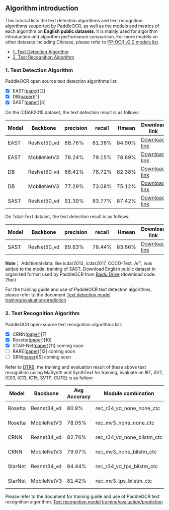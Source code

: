 <a name="Algorithm_introduction"></a>
## Algorithm introduction

This tutorial lists the text detection algorithms and text recognition algorithms supported by PaddleOCR, as well as the models and metrics of each algorithm on **English public datasets**. It is mainly used for algorithm introduction and algorithm performance comparison. For more models on other datasets including Chinese, please refer to [PP-OCR v2.0 models list](./models_list_en.md).


- [1. Text Detection Algorithm](#TEXTDETECTIONALGORITHM)
- [2. Text Recognition Algorithm](#TEXTRECOGNITIONALGORITHM)

<a name="TEXTDETECTIONALGORITHM"></a>
### 1. Text Detection Algorithm

PaddleOCR open source text detection algorithms list:
- [x]  EAST([paper](https://arxiv.org/abs/1704.03155))[2]
- [x]  DB([paper](https://arxiv.org/abs/1911.08947))[1]
- [x]  SAST([paper](https://arxiv.org/abs/1908.05498))[4]

On the ICDAR2015 dataset, the text detection result is as follows:

|Model|Backbone|precision|recall|Hmean|Download link|
| --- | --- | --- | --- | --- | --- |
|EAST|ResNet50_vd|88.76%|81.36%|84.90%|[Download link](https://paddleocr.bj.bcebos.com/dygraph_v2.0/en/det_r50_vd_east_v2.0_train.tar)|
|EAST|MobileNetV3|78.24%|79.15%|78.69%|[Download link](https://paddleocr.bj.bcebos.com/dygraph_v2.0/en/det_mv3_east_v2.0_train.tar)|
|DB|ResNet50_vd|86.41%|78.72%|82.38%|[Download link](https://paddleocr.bj.bcebos.com/dygraph_v2.0/en/det_r50_vd_db_v2.0_train.tar)|
|DB|MobileNetV3|77.29%|73.08%|75.12%|[Download link](https://paddleocr.bj.bcebos.com/dygraph_v2.0/en/det_mv3_db_v2.0_train.tar)|
|SAST|ResNet50_vd|91.39%|83.77%|87.42%|[Download link](https://paddleocr.bj.bcebos.com/dygraph_v2.0/en/det_r50_vd_sast_icdar15_v2.0_train.tar)|

On Total-Text dataset, the text detection result is as follows:

|Model|Backbone|precision|recall|Hmean|Download link|
| --- | --- | --- | --- | --- | --- |
|SAST|ResNet50_vd|89.63%|78.44%|83.66%|[Download link](https://paddleocr.bj.bcebos.com/dygraph_v2.0/en/det_r50_vd_sast_totaltext_v2.0_train.tar)|

**Note：** Additional data, like icdar2013, icdar2017, COCO-Text, ArT, was added to the model training of SAST. Download English public dataset in organized format used by PaddleOCR from [Baidu Drive](https://pan.baidu.com/s/12cPnZcVuV1zn5DOd4mqjVw) (download code: 2bpi).

For the training guide and use of PaddleOCR text detection algorithms, please refer to the document [Text detection model training/evaluation/prediction](./detection_en.md)

<a name="TEXTRECOGNITIONALGORITHM"></a>
### 2. Text Recognition Algorithm

PaddleOCR open-source text recognition algorithms list:
- [x]  CRNN([paper](https://arxiv.org/abs/1507.05717))[7]
- [x]  Rosetta([paper](https://arxiv.org/abs/1910.05085))[10]
- [x]  STAR-Net([paper](http://www.bmva.org/bmvc/2016/papers/paper043/index.html))[11] coming soon
- [ ]  RARE([paper](https://arxiv.org/abs/1603.03915v1))[12] coming soon
- [ ]  SRN([paper](https://arxiv.org/abs/2003.12294))[5] coming soon

Refer to [DTRB](https://arxiv.org/abs/1904.01906), the training and evaluation result of these above text recognition (using MJSynth and SynthText for training, evaluate on IIIT, SVT, IC03, IC13, IC15, SVTP, CUTE) is as follow:

|Model|Backbone|Avg Accuracy|Module combination|Download link|
|---|---|---|---|---|
|Rosetta|Resnet34_vd|80.9%|rec_r34_vd_none_none_ctc|[Download link](https://paddleocr.bj.bcebos.com/dygraph_v2.0/en/rec_r34_vd_none_none_ctc_v2.0_train.tar)|
|Rosetta|MobileNetV3|78.05%|rec_mv3_none_none_ctc|[Download link](https://paddleocr.bj.bcebos.com/dygraph_v2.0/en/rec_mv3_none_none_ctc_v2.0_train.tar)|
|CRNN|Resnet34_vd|82.76%|rec_r34_vd_none_bilstm_ctc|[Download link](https://paddleocr.bj.bcebos.com/dygraph_v2.0/en/rec_r34_vd_none_bilstm_ctc_v2.0_train.tar)|
|CRNN|MobileNetV3|79.97%|rec_mv3_none_bilstm_ctc|[Download link](https://paddleocr.bj.bcebos.com/dygraph_v2.0/en/rec_mv3_none_bilstm_ctc_v2.0_train.tar)|
|StarNet|Resnet34_vd|84.44%|rec_r34_vd_tps_bilstm_ctc|[Download link](https://paddleocr.bj.bcebos.com/dygraph_v2.0/en/rec_r34_vd_tps_bilstm_ctc_v2.0_train.tar)|
|StarNet|MobileNetV3|81.42%|rec_mv3_tps_bilstm_ctc|[Download link](https://paddleocr.bj.bcebos.com/dygraph_v2.0/en/rec_mv3_tps_bilstm_ctc_v2.0_train.tar)|

Please refer to the document for training guide and use of PaddleOCR text recognition algorithms [Text recognition model training/evaluation/prediction](./recognition_en.md)
